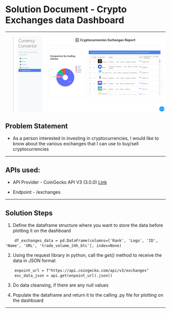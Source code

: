 # Solution Document - Crypto Exchanges data Dashboard
---

> ![Dashboard](Images/crypto_exchanges_report.png)

## Problem Statement

* As a person interested in investing in cryptocurrencies, I would like to know about the various exchanges that I can use to buy/sell cryptocurrencies

---

## APIs used:

* API Provider - CoinGecko API V3 (3.0.0) [Link](https://www.coingecko.com/api/documentations/v3)

* Endpoint - /exchanges

---

## Solution Steps

1. Define the dataframe structure where you want to store the data before plotting it on the dashboard

```
    df_exchanges_data = pd.DataFrame(columns=['Rank', 'Logo', 'ID', 'Name', 'URL', 'trade_volume_24h_btc'], index=None)
```

2. Using the request library in python, call the *get()* method to receive the data in JSON format

```
    enpoint_url = f"https://api.coingecko.com/api/v3/exchanges"
    exc_data_json = api.get(enpoint_url).json()
```

3. Do data cleansing, if there are any null values

4. Populate the dataframe and return it to the calling .py file for plotting on the dashboard

---